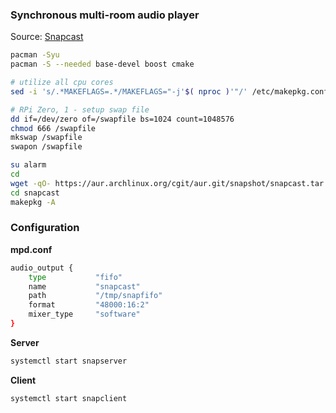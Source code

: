 ### Synchronous multi-room audio player
Source: [Snapcast](https://github.com/badaix/snapcast)
```sh
pacman -Syu
pacman -S --needed base-devel boost cmake

# utilize all cpu cores
sed -i 's/.*MAKEFLAGS=.*/MAKEFLAGS="-j'$( nproc )'"/' /etc/makepkg.conf

# RPi Zero, 1 - setup swap file
dd if=/dev/zero of=/swapfile bs=1024 count=1048576
chmod 666 /swapfile
mkswap /swapfile
swapon /swapfile

su alarm
cd
wget -qO- https://aur.archlinux.org/cgit/aur.git/snapshot/snapcast.tar.gz | bsdtar xf -
cd snapcast
makepkg -A
```


### Configuration
**mpd.conf**
```sh
audio_output {
	type           "fifo"
	name           "snapcast"
	path           "/tmp/snapfifo"
	format         "48000:16:2"
	mixer_type     "software"
}
```
**Server**
```sh
systemctl start snapserver
```
**Client**
```sh
systemctl start snapclient
```
